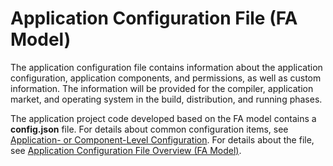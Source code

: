 # Application Configuration File (FA Model)

The application configuration file contains information about the application configuration, application components, and permissions, as well as custom information. The information will be provided for the compiler, application market, and operating system in the build, distribution, and running phases.

The application project code developed based on the FA model contains a **config.json** file. For details about common configuration items, see [Application- or Component-Level Configuration](application-component-configuration-fa.md). For details about the file, see [Application Configuration File Overview (FA Model)](../quick-start/application-configuration-file-overview-fa.md).

